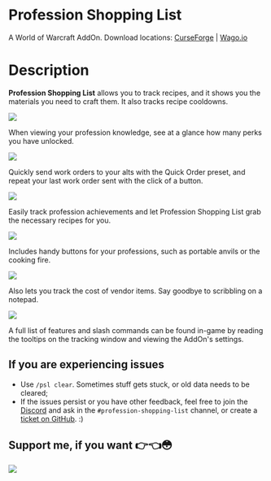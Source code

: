 # Profession Shopping List
A World of Warcraft AddOn. Download locations: [CurseForge](https://www.curseforge.com/wow/addons/profession-shopping-list) | [Wago.io](https://addons.wago.io/addons/psl)

# Description
**Profession Shopping List** allows you to track recipes, and it shows you the materials you need to craft them. It also tracks recipe cooldowns.

![](https://media.forgecdn.net/attachments/description/498475/description_2221bf7d-a25f-455c-be98-a583840ca8eb.png)

When viewing your profession knowledge, see at a glance how many perks you have unlocked.

![](https://media.forgecdn.net/attachments/description/498475/description_ff5e8cb5-52e5-4d43-9dd2-d432d8302590.png)

Quickly send work orders to your alts with the Quick Order preset, and repeat your last work order sent with the click of a button.

![](https://media.forgecdn.net/attachments/description/498475/description_63b8d23a-a163-4674-a515-57d060a53c71.png)

Easily track profession achievements and let Profession Shopping List grab the necessary recipes for you.

![](https://media.forgecdn.net/attachments/description/498475/description_5e7b3f4d-5d1f-4cf8-afa7-a0d49ae8ba3d.png)

Includes handy buttons for your professions, such as portable anvils or the cooking fire.

![](https://media.forgecdn.net/attachments/description/498475/description_6ad0619e-e7b5-4572-a793-ccacd3e462ee.png)

Also lets you track the cost of vendor items. Say goodbye to scribbling on a notepad.

![](https://media.forgecdn.net/attachments/description/498475/description_98cccb19-e982-44c7-9b27-99ae5906c085.png)

A full list of features and slash commands can be found in-game by reading the tooltips on the tracking window and viewing the AddOn's settings.

## If you are experiencing issues
- Use `/psl clear`. Sometimes stuff gets stuck, or old data needs to be cleared;
- If the issues persist or you have other feedback, feel free to join the [Discord](https://discord.gg/FwWZZ39kPX) and ask in the `#profession-shopping-list` channel, or create a [ticket on GitHub](https://github.com/Sluimerstand/ProfessionShoppingList/issues). :)

## Support me, if you want 👉👈😳
[![](https://i.imgur.com/qGoTtXm.png)](https://www.buymeacoffee.com/SlacklusterYT)
